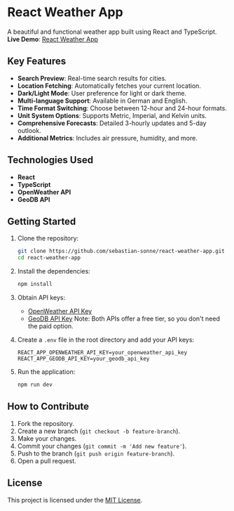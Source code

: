 # React Weather App

A beautiful and functional weather app built using React and TypeScript.
**Live Demo**: [React Weather App](https://weather.sebastian-sonne.com)

## Key Features

- **Search Preview**: Real-time search results for cities.
- **Location Fetching**: Automatically fetches your current location.
- **Dark/Light Mode**: User preference for light or dark theme.
- **Multi-language Support**: Available in German and English.
- **Time Format Switching**: Choose between 12-hour and 24-hour formats.
- **Unit System Options**: Supports Metric, Imperial, and Kelvin units.
- **Comprehensive Forecasts**: Detailed 3-hourly updates and 5-day outlook.
- **Additional Metrics**: Includes air pressure, humidity, and more.

## Technologies Used

- **React**
- **TypeScript**
- **OpenWeather API**
- **GeoDB API**

## Getting Started

1. Clone the repository:
   ```bash
   git clone https://github.com/sebastian-sonne/react-weather-app.git
   cd react-weather-app
   ```

2. Install the dependencies:
   ```bash
   npm install
   ```

3. Obtain API keys: 
   - [OpenWeather API Key](https://openweathermap.org/api)
   - [GeoDB API Key](https://rapidapi.com/wirefreethought/api/geodb-cities)
   Note: Both APIs offer a free tier, so you don't need the paid option.

4. Create a `.env` file in the root directory and add your API keys:
   ```plaintext
   REACT_APP_OPENWEATHER_API_KEY=your_openweather_api_key
   REACT_APP_GEODB_API_KEY=your_geodb_api_key
   ```

5. Run the application:
   ```bash
   npm run dev
   ```

## How to Contribute

1. Fork the repository.
2. Create a new branch (`git checkout -b feature-branch`).
3. Make your changes.
4. Commit your changes (`git commit -m 'Add new feature'`).
5. Push to the branch (`git push origin feature-branch`).
6. Open a pull request.

## License

This project is licensed under the [MIT License](LICENSE).
